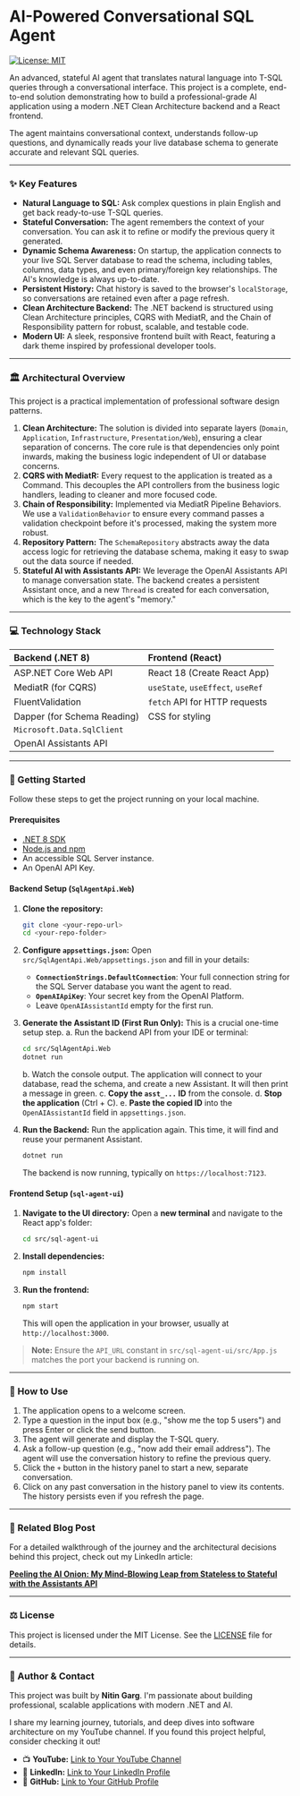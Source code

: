 # AI-Powered Conversational SQL Agent

[![License: MIT](https://img.shields.io/badge/License-MIT-yellow.svg)](https://opensource.org/licenses/MIT)

An advanced, stateful AI agent that translates natural language into T-SQL queries through a conversational interface. This project is a complete, end-to-end solution demonstrating how to build a professional-grade AI application using a modern .NET Clean Architecture backend and a React frontend.

The agent maintains conversational context, understands follow-up questions, and dynamically reads your live database schema to generate accurate and relevant SQL queries.

---

### ✨ Key Features

*   **Natural Language to SQL:** Ask complex questions in plain English and get back ready-to-use T-SQL queries.
*   **Stateful Conversation:** The agent remembers the context of your conversation. You can ask it to refine or modify the previous query it generated.
*   **Dynamic Schema Awareness:** On startup, the application connects to your live SQL Server database to read the schema, including tables, columns, data types, and even primary/foreign key relationships. The AI's knowledge is always up-to-date.
*   **Persistent History:** Chat history is saved to the browser's `localStorage`, so conversations are retained even after a page refresh.
*   **Clean Architecture Backend:** The .NET backend is structured using Clean Architecture principles, CQRS with MediatR, and the Chain of Responsibility pattern for robust, scalable, and testable code.
*   **Modern UI:** A sleek, responsive frontend built with React, featuring a dark theme inspired by professional developer tools.

---

### 🏛️ Architectural Overview

This project is a practical implementation of professional software design patterns.

1.  **Clean Architecture:** The solution is divided into separate layers (`Domain`, `Application`, `Infrastructure`, `Presentation/Web`), ensuring a clear separation of concerns. The core rule is that dependencies only point inwards, making the business logic independent of UI or database concerns.
2.  **CQRS with MediatR:** Every request to the application is treated as a Command. This decouples the API controllers from the business logic handlers, leading to cleaner and more focused code.
3.  **Chain of Responsibility:** Implemented via MediatR Pipeline Behaviors. We use a `ValidationBehavior` to ensure every command passes a validation checkpoint before it's processed, making the system more robust.
4.  **Repository Pattern:** The `SchemaRepository` abstracts away the data access logic for retrieving the database schema, making it easy to swap out the data source if needed.
5.  **Stateful AI with Assistants API:** We leverage the OpenAI Assistants API to manage conversation state. The backend creates a persistent Assistant once, and a new `Thread` is created for each conversation, which is the key to the agent's "memory."

---

### 💻 Technology Stack

| Backend (.NET 8) | Frontend (React) |
| :--- | :--- |
| ASP.NET Core Web API | React 18 (Create React App) |
| MediatR (for CQRS) | `useState`, `useEffect`, `useRef` |
| FluentValidation | `fetch` API for HTTP requests |
| Dapper (for Schema Reading) | CSS for styling |
| `Microsoft.Data.SqlClient` | |
| OpenAI Assistants API | |

---

### 🚀 Getting Started

Follow these steps to get the project running on your local machine.

#### Prerequisites

*   [.NET 8 SDK](https://dotnet.microsoft.com/download/dotnet/8.0)
*   [Node.js and npm](https://nodejs.org/en/)
*   An accessible SQL Server instance.
*   An OpenAI API Key.

#### **Backend Setup (`SqlAgentApi.Web`)**

1.  **Clone the repository:**
    ```bash
    git clone <your-repo-url>
    cd <your-repo-folder>
    ```

2.  **Configure `appsettings.json`:**
    Open `src/SqlAgentApi.Web/appsettings.json` and fill in your details:
    *   **`ConnectionStrings.DefaultConnection`**: Your full connection string for the SQL Server database you want the agent to read.
    *   **`OpenAIApiKey`**: Your secret key from the OpenAI Platform.
    *   Leave `OpenAIAssistantId` empty for the first run.

3.  **Generate the Assistant ID (First Run Only):**
    This is a crucial one-time setup step.
    a. Run the backend API from your IDE or terminal:
       ```bash
       cd src/SqlAgentApi.Web
       dotnet run
       ```
    b. Watch the console output. The application will connect to your database, read the schema, and create a new Assistant. It will then print a message in green.
    c. **Copy the `asst_...` ID** from the console.
    d. **Stop the application** (Ctrl + C).
    e. **Paste the copied ID** into the `OpenAIAssistantId` field in `appsettings.json`.

4.  **Run the Backend:**
    Run the application again. This time, it will find and reuse your permanent Assistant.
    ```bash
    dotnet run
    ```
    The backend is now running, typically on `https://localhost:7123`.

#### **Frontend Setup (`sql-agent-ui`)**

1.  **Navigate to the UI directory:**
    Open a **new terminal** and navigate to the React app's folder:
    ```bash
    cd src/sql-agent-ui 
    ```

2.  **Install dependencies:**
    ```bash
    npm install
    ```

3.  **Run the frontend:**
    ```bash
    npm start
    ```
    This will open the application in your browser, usually at `http://localhost:3000`.

> **Note:** Ensure the `API_URL` constant in `src/sql-agent-ui/src/App.js` matches the port your backend is running on.

---

### 📖 How to Use

1.  The application opens to a welcome screen.
2.  Type a question in the input box (e.g., "show me the top 5 users") and press Enter or click the send button.
3.  The agent will generate and display the T-SQL query.
4.  Ask a follow-up question (e.g., "now add their email address"). The agent will use the conversation history to refine the previous query.
5.  Click the `+` button in the history panel to start a new, separate conversation.
6.  Click on any past conversation in the history panel to view its contents. The history persists even if you refresh the page.

---

### 📄 Related Blog Post

For a detailed walkthrough of the journey and the architectural decisions behind this project, check out my LinkedIn article:

[**Peeling the AI Onion: My Mind-Blowing Leap from Stateless to Stateful with the Assistants API**](<https://www.linkedin.com/pulse/peeling-ai-onion-my-mind-blowing-leap-from-stateless-stateful-garg-ljxwc>)

---

### ⚖️ License

This project is licensed under the MIT License. See the [LICENSE](LICENSE.md) file for details.

---

### 👤 Author & Contact

This project was built by **Nitin Garg**. I'm passionate about building professional, scalable applications with modern .NET and AI.

I share my learning journey, tutorials, and deep dives into software architecture on my YouTube channel. If you found this project helpful, consider checking it out!

*   📺 **YouTube:** [Link to Your YouTube Channel](https://www.youtube.com/c/nitin-garg)
*   💼 **LinkedIn:** [Link to Your LinkedIn Profile](https://www.linkedin.com/in/nitin-grg/)
*   🐙 **GitHub:** [Link to Your GitHub Profile](https://github.com/nitingrg18)
